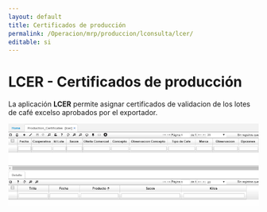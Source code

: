 ```yaml
---
layout: default
title: Certificados de producción
permalink: /Operacion/mrp/produccion/lconsulta/lcer/
editable: si
---
```


# LCER - Certificados de producción

La aplicación **LCER** permite asignar certificados de validacion de los lotes de café excelso aprobados por el exportador.  

![](lcer.png)

